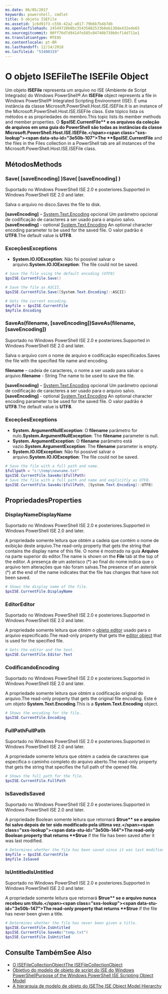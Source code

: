 ```yaml
---
ms.date: 06/05/2017
keywords: powershell, cmdlet
title: O objeto ISEFile
ms.assetid: 1c6d91f3-c556-42a2-a017-79b6b7b4b7db
ms.openlocfilehash: 24549720b8bc35435882533b0eb138de432ede65
ms.sourcegitcommit: 00ff76d7d9414fe585c04740b739b9cf14d711e1
ms.translationtype: MTE95
ms.contentlocale: pt-BR
ms.lasthandoff: 12/14/2018
ms.locfileid: "53400319"
---
```

# <a name="the-isefile-object"></a><span data-ttu-id="3e50b-103">O objeto ISEFile</span><span class="sxs-lookup"><span data-stu-id="3e50b-103">The ISEFile Object</span></span>

<span data-ttu-id="3e50b-104">Um objeto **ISEFile** representa um arquivo no ISE (Ambiente de Script Integrado) do Windows PowerShell®.</span><span class="sxs-lookup"><span data-stu-id="3e50b-104">An **ISEFile** object represents a file in Windows PowerShell® Integrated Scripting Environment (ISE).</span></span> <span data-ttu-id="3e50b-105">É uma instância da classe Microsoft.PowerShell.Host.ISE.ISEFile.</span><span class="sxs-lookup"><span data-stu-id="3e50b-105">It is an instance of the Microsoft.PowerShell.Host.ISE.ISEFile class.</span></span> <span data-ttu-id="3e50b-106">Este tópico lista os métodos e as propriedades do membro.</span><span class="sxs-lookup"><span data-stu-id="3e50b-106">This topic lists its member methods and member properties.</span></span> <span data-ttu-id="3e50b-107">O **$psISE.CurrentFile** e os arquivos da coleção de arquivos em uma guia do PowerShell são todas as instâncias da classe Microsoft.PowerShell.Host.ISE.ISEFile.</span><span class="sxs-lookup"><span data-stu-id="3e50b-107">The **$psISE.CurrentFile** and the files in the Files collection in a PowerShell tab are all instances of the Microsoft.PowerShell.Host.ISE.ISEFile class.</span></span>

## <a name="methods"></a><span data-ttu-id="3e50b-108">Métodos</span><span class="sxs-lookup"><span data-stu-id="3e50b-108">Methods</span></span>

### <a name="save-saveencoding-"></a><span data-ttu-id="3e50b-109">Save\( \[saveEncoding\] \)</span><span class="sxs-lookup"><span data-stu-id="3e50b-109">Save\( \[saveEncoding\] \)</span></span>

<span data-ttu-id="3e50b-110">Suportado no Windows PowerShell ISE 2.0 e posteriores.</span><span class="sxs-lookup"><span data-stu-id="3e50b-110">Supported in Windows PowerShell ISE 2.0 and later.</span></span>

<span data-ttu-id="3e50b-111">Salva o arquivo no disco.</span><span class="sxs-lookup"><span data-stu-id="3e50b-111">Saves the file to disk.</span></span>

<span data-ttu-id="3e50b-112">**\[saveEncoding\]** – [System.Text.Encoding](https://msdn.microsoft.com/library/system.text.encoding.aspx) opcional Um parâmetro opcional de codificação de caracteres a ser usado para o arquivo salvo.</span><span class="sxs-lookup"><span data-stu-id="3e50b-112">**\[saveEncoding\]** - optional [System.Text.Encoding](https://msdn.microsoft.com/library/system.text.encoding.aspx) An optional character encoding parameter to be used for the saved file.</span></span> <span data-ttu-id="3e50b-113">O valor padrão é **UTF8**.</span><span class="sxs-lookup"><span data-stu-id="3e50b-113">The default value is **UTF8**.</span></span>

### <a name="exceptions"></a><span data-ttu-id="3e50b-114">Exceções</span><span class="sxs-lookup"><span data-stu-id="3e50b-114">Exceptions</span></span>

- <span data-ttu-id="3e50b-115">**System.IO.IOException**: Não foi possível salvar o arquivo.</span><span class="sxs-lookup"><span data-stu-id="3e50b-115">**System.IO.IOException**: The file could not be saved.</span></span>

```powershell
# Save the file using the default encoding (UTF8)
$psISE.CurrentFile.Save()

# Save the file as ASCII.
$psISE.CurrentFile.Save([System.Text.Encoding]::ASCII)

# Gets the current encoding.
$myfile = $psISE.CurrentFile
$myfile.Encoding
```

### <a name="saveasfilename-saveencoding"></a><span data-ttu-id="3e50b-116">SaveAs\(filename, \[saveEncoding\]\)</span><span class="sxs-lookup"><span data-stu-id="3e50b-116">SaveAs\(filename, \[saveEncoding\]\)</span></span>

<span data-ttu-id="3e50b-117">Suportado no Windows PowerShell ISE 2.0 e posteriores.</span><span class="sxs-lookup"><span data-stu-id="3e50b-117">Supported in Windows PowerShell ISE 2.0 and later.</span></span>

<span data-ttu-id="3e50b-118">Salva o arquivo com o nome de arquivo e codificação especificados.</span><span class="sxs-lookup"><span data-stu-id="3e50b-118">Saves the file with the specified file name and encoding.</span></span>

<span data-ttu-id="3e50b-119">**filename** – cadeia de caracteres, o nome a ser usado para salvar o arquivo.</span><span class="sxs-lookup"><span data-stu-id="3e50b-119">**filename** - String The name to be used to save the file.</span></span>

<span data-ttu-id="3e50b-120">**\[saveEncoding\]** – [System.Text.Encoding](https://msdn.microsoft.com/library/system.text.encoding.aspx) opcional Um parâmetro opcional de codificação de caracteres a ser usado para o arquivo salvo.</span><span class="sxs-lookup"><span data-stu-id="3e50b-120">**\[saveEncoding\]** - optional [System.Text.Encoding](https://msdn.microsoft.com/library/system.text.encoding.aspx) An optional character encoding parameter to be used for the saved file.</span></span> <span data-ttu-id="3e50b-121">O valor padrão é **UTF8**.</span><span class="sxs-lookup"><span data-stu-id="3e50b-121">The default value is **UTF8**.</span></span>

### <a name="exceptions"></a><span data-ttu-id="3e50b-122">Exceções</span><span class="sxs-lookup"><span data-stu-id="3e50b-122">Exceptions</span></span>

- <span data-ttu-id="3e50b-123">**System. ArgumentNullException**: O **filename** parâmetro for nulo.</span><span class="sxs-lookup"><span data-stu-id="3e50b-123">**System.ArgumentNullException**: The **filename** parameter is null.</span></span>
- <span data-ttu-id="3e50b-124">**System. ArgumentException**: O **filename** parâmetro está vazio.</span><span class="sxs-lookup"><span data-stu-id="3e50b-124">**System.ArgumentException**: The **filename** parameter is empty.</span></span>
- <span data-ttu-id="3e50b-125">**System.IO.IOException**: Não foi possível salvar o arquivo.</span><span class="sxs-lookup"><span data-stu-id="3e50b-125">**System.IO.IOException**: The file could not be saved.</span></span>

```powershell
# Save the file with a full path and name.
$fullpath = "c:\temp\newname.txt"
$psISE.CurrentFile.SaveAs($fullPath)
# Save the file with a full path and name and explicitly as UTF8.
$psISE.CurrentFile.SaveAs($fullPath, [System.Text.Encoding]::UTF8)
```

## <a name="properties"></a><span data-ttu-id="3e50b-126">Propriedades</span><span class="sxs-lookup"><span data-stu-id="3e50b-126">Properties</span></span>

### <a name="displayname"></a><span data-ttu-id="3e50b-127">DisplayName</span><span class="sxs-lookup"><span data-stu-id="3e50b-127">DisplayName</span></span>

<span data-ttu-id="3e50b-128">Suportado no Windows PowerShell ISE 2.0 e posteriores.</span><span class="sxs-lookup"><span data-stu-id="3e50b-128">Supported in Windows PowerShell ISE 2.0 and later.</span></span>

<span data-ttu-id="3e50b-129">A propriedade somente leitura que obtém a cadeia que contém o nome de exibição deste arquivo.</span><span class="sxs-lookup"><span data-stu-id="3e50b-129">The read-only property that gets the string that contains the display name of this file.</span></span> <span data-ttu-id="3e50b-130">O nome é mostrado na guia **Arquivo** na parte superior do editor.</span><span class="sxs-lookup"><span data-stu-id="3e50b-130">The name is shown on the **File** tab at the top of the editor.</span></span> <span data-ttu-id="3e50b-131">A presença de um asterisco \(\*\) ao final do nome indica que o arquivo tem alterações que não foram salvas.</span><span class="sxs-lookup"><span data-stu-id="3e50b-131">The presence of an asterisk \(\*\) at the end of the name indicates that the file has changes that have not been saved.</span></span>

```powershell
# Shows the display name of the file.
$psISE.CurrentFile.DisplayName
```

### <a name="editor"></a><span data-ttu-id="3e50b-132">Editor</span><span class="sxs-lookup"><span data-stu-id="3e50b-132">Editor</span></span>

<span data-ttu-id="3e50b-133">Suportado no Windows PowerShell ISE 2.0 e posteriores.</span><span class="sxs-lookup"><span data-stu-id="3e50b-133">Supported in Windows PowerShell ISE 2.0 and later.</span></span>

<span data-ttu-id="3e50b-134">A propriedade somente leitura que obtém o [objeto editor](The-ISEEditor-Object.md) usado para o arquivo especificado.</span><span class="sxs-lookup"><span data-stu-id="3e50b-134">The read-only property that gets the [editor object](The-ISEEditor-Object.md) that is used for the specified file.</span></span>

```powershell
# Gets the editor and the text.
$psISE.CurrentFile.Editor.Text
```

### <a name="encoding"></a><span data-ttu-id="3e50b-135">Codificando</span><span class="sxs-lookup"><span data-stu-id="3e50b-135">Encoding</span></span>

<span data-ttu-id="3e50b-136">Suportado no Windows PowerShell ISE 2.0 e posteriores.</span><span class="sxs-lookup"><span data-stu-id="3e50b-136">Supported in Windows PowerShell ISE 2.0 and later.</span></span>

<span data-ttu-id="3e50b-137">A propriedade somente leitura que obtém a codificação original do arquivo.</span><span class="sxs-lookup"><span data-stu-id="3e50b-137">The read-only property that gets the original file encoding.</span></span> <span data-ttu-id="3e50b-138">Este é um objeto **System.Text.Encoding**.</span><span class="sxs-lookup"><span data-stu-id="3e50b-138">This is a **System.Text.Encoding** object.</span></span>

```powershell
# Shows the encoding for the file.
$psISE.CurrentFile.Encoding
```

### <a name="fullpath"></a><span data-ttu-id="3e50b-139">FullPath</span><span class="sxs-lookup"><span data-stu-id="3e50b-139">FullPath</span></span>

<span data-ttu-id="3e50b-140">Suportado no Windows PowerShell ISE 2.0 e posteriores.</span><span class="sxs-lookup"><span data-stu-id="3e50b-140">Supported in Windows PowerShell ISE 2.0 and later.</span></span>

<span data-ttu-id="3e50b-141">A propriedade somente leitura que obtém a cadeia de caracteres que especifica o caminho completo do arquivo aberto.</span><span class="sxs-lookup"><span data-stu-id="3e50b-141">The read-only property that gets the string that specifies the full path of the opened file.</span></span>

```powershell
# Shows the full path for the file.
$psISE.CurrentFile.FullPath
```

### <a name="issaved"></a><span data-ttu-id="3e50b-142">IsSaved</span><span class="sxs-lookup"><span data-stu-id="3e50b-142">IsSaved</span></span>

<span data-ttu-id="3e50b-143">Suportado no Windows PowerShell ISE 2.0 e posteriores.</span><span class="sxs-lookup"><span data-stu-id="3e50b-143">Supported in Windows PowerShell ISE 2.0 and later.</span></span>

<span data-ttu-id="3e50b-144">A propriedade Boolean somente leitura que retornará **$true** se o arquivo foi salvo depois de ter sido modificado pela última vez.</span><span class="sxs-lookup"><span data-stu-id="3e50b-144">The read-only Boolean property that returns **$true** if the file has been saved after it was last modified.</span></span>

```powershell
# Determines whether the file has been saved since it was last modified.
$myfile = $psISE.CurrentFile
$myfile.IsSaved
```

### <a name="isuntitled"></a><span data-ttu-id="3e50b-145">IsUntitled</span><span class="sxs-lookup"><span data-stu-id="3e50b-145">IsUntitled</span></span>

<span data-ttu-id="3e50b-146">Suportado no Windows PowerShell ISE 2.0 e posteriores.</span><span class="sxs-lookup"><span data-stu-id="3e50b-146">Supported in Windows PowerShell ISE 2.0 and later.</span></span>

<span data-ttu-id="3e50b-147">A propriedade somente leitura que retornará **$true** se o arquivo nunca recebeu um título.</span><span class="sxs-lookup"><span data-stu-id="3e50b-147">The read-only property that returns **$true** if the file has never been given a title.</span></span>

```powershell
# Determines whether the file has never been given a title.
$psISE.CurrentFile.IsUntitled
$psISE.CurrentFile.SaveAs("temp.txt")
$psISE.CurrentFile.IsUntitled
```

## <a name="see-also"></a><span data-ttu-id="3e50b-148">Consulte Também</span><span class="sxs-lookup"><span data-stu-id="3e50b-148">See Also</span></span>

- [<span data-ttu-id="3e50b-149">O ISEFileCollectionObject</span><span class="sxs-lookup"><span data-stu-id="3e50b-149">The ISEFileCollectionObject</span></span>](The-ISEFileCollection-Object.md)
- [<span data-ttu-id="3e50b-150">Objetivo do modelo de objeto de script do ISE do Windows PowerShell</span><span class="sxs-lookup"><span data-stu-id="3e50b-150">Purpose of the Windows PowerShell ISE Scripting Object Model</span></span>](Purpose-of-the-Windows-PowerShell-ISE-Scripting-Object-Model.md)
- [<span data-ttu-id="3e50b-151">A hierarquia de modelo de objeto do ISE</span><span class="sxs-lookup"><span data-stu-id="3e50b-151">The ISE Object Model Hierarchy</span></span>](The-ISE-Object-Model-Hierarchy.md)